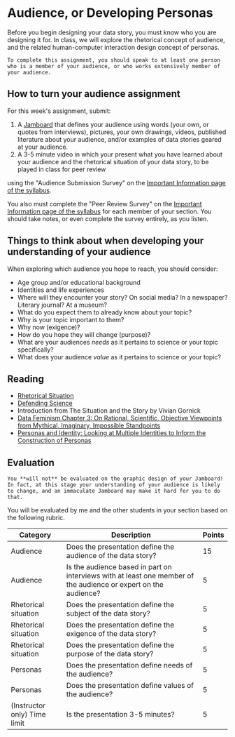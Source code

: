 # Audience, or Developing Personas

Before you begin designing your data story, you must know who you are designing it for. In class, we will explore the rhetorical concept of audience, and the related human-computer interaction design concept of personas.

```{note}
To complete this assignment, you should speak to at least one person who is a member of your audience, or who works extensively member of your audience.
```

## How to turn your audience assignment

For this week's assignment, submit:

1. A [Jamboard](https://edu.google.com/intl/ALL_us/jamboard/) that defines your audience using words (your own, or quotes from interviews), pictures, your own drawings, videos, published literature about your audience, and/or examples of data stories geared at your audience.
2. A 3-5 minute video in which your present what you have learned about your audience and the rhetorical situation of your data story, to be played in class for peer review

using the "Audience Submission Survey" on the [Important Information page of the syllabus]().

You also must complete the "Peer Review Survey" on the [Important Information page of the syllabus]() for each member of your section. You should take notes, or even complete the survey entirely, as you listen.

## Things to think about when developing your understanding of your audience

When exploring which audience you hope to reach, you should consider:

  * Age group and/or educational background
  * Identities and life experiences
  * Where will they encounter your story? On social media? In a newspaper? Literary journal? At a museum?
  * What do you expect them to already know about your topic?
  * Why is your topic important to them?
  * Why now (exigence)?
  * How do you hope they will change (purpose)?
  * What are your audiences *needs* as it pertains to science or your topic specifically?
  * What does your audience *value* as it pertains to science or your topic?

## Reading


  * [Rhetorical Situation](https://pressbooks.pub/openenglishatslcc/chapter/the-rhetorical-situation/)
  * [Defending Science](https://theconversation.com/defending-science-how-the-art-of-rhetoric-can-help-68210)
  * Introduction from The Situation and the Story by Vivian Gornick
  * [Data Feminism Chapter 3: On Rational, Scientific, Objective Viewpoints from Mythical, Imaginary, Impossible Standpoints](https://data-feminism.mitpress.mit.edu/pub/5evfe9yd/release/5)
  * [Personas and Identity: Looking at Multiple Identities to Inform the Construction of Personas](https://doi.org/10.1145/3290605.3300565)

## Evaluation

```{warning}
You **will not** be evaluated on the graphic design of your Jamboard! In fact, at this stage your understanding of your audience is likely to change, and an immaculate Jamboard may make it hard for you to do that.
```

You will be evaluated by me and the other students in your section based on the following rubric.

| Category | Description | Points |
|---|---|---|
| Audience | Does the presentation define the audience of the data story? | 15 |
| Audience | Is the audience based in part on interviews with at least one member of the audience or expert on the audience? | 5 |
| Rhetorical situation | Does the presentation define the subject of the data story? | 5 |
| Rhetorical situation | Does the presentation define the exigence of the data story? | 5 |
| Rhetorical situation | Does the presentation define the purpose of the data story? | 5 |
| Personas | Does the presentation define needs of the audience? | 5 |
| Personas | Does the presentation define values of the audience? | 5 |
| (Instructor only) Time limit | Is the presentation 3-5 minutes? | 5 |
